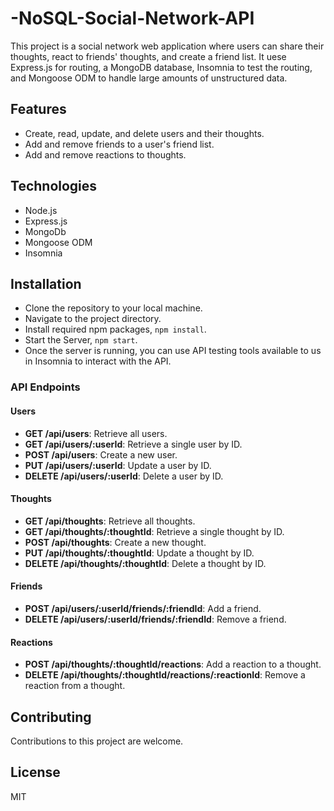 # -NoSQL-Social-Network-API
This project is a social network web application where users can share their thoughts, react to friends' thoughts, and create a friend list.  It uese Express.js for routing, a MongoDB database, Insomnia to test the routing, and Mongoose ODM to handle large amounts of unstructured data.

## Features

* Create, read, update, and delete users and their thoughts.
* Add and remove friends to a user's friend list.
* Add and remove reactions to thoughts.

## Technologies

* Node.js
* Express.js
* MongoDb
* Mongoose ODM
* Insomnia

## Installation

* Clone the repository to your local machine.
* Navigate to the project directory.
* Install required npm packages, `npm install`.
* Start the Server, `npm start`.
* Once the server is running, you can use API testing tools available to us in Insomnia to interact with the API.

### API Endpoints

#### Users

- **GET /api/users**: Retrieve all users.
- **GET /api/users/:userId**: Retrieve a single user by ID.
- **POST /api/users**: Create a new user.
- **PUT /api/users/:userId**: Update a user by ID.
- **DELETE /api/users/:userId**: Delete a user by ID.

#### Thoughts

- **GET /api/thoughts**: Retrieve all thoughts.
- **GET /api/thoughts/:thoughtId**: Retrieve a single thought by ID.
- **POST /api/thoughts**: Create a new thought.
- **PUT /api/thoughts/:thoughtId**: Update a thought by ID.
- **DELETE /api/thoughts/:thoughtId**: Delete a thought by ID.

#### Friends

- **POST /api/users/:userId/friends/:friendId**: Add a friend.
- **DELETE /api/users/:userId/friends/:friendId**: Remove a friend.

#### Reactions

- **POST /api/thoughts/:thoughtId/reactions**: Add a reaction to a thought.
- **DELETE /api/thoughts/:thoughtId/reactions/:reactionId**: Remove a reaction from a thought.

## Contributing

Contributions to this project are welcome. 

## License

MIT
